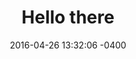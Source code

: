 ---
layout: post
title:  "Hello there"
date:   2016-04-26 13:32:06 -0400
categories: jekyll update
---